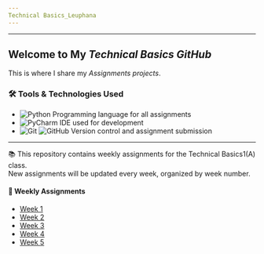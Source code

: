 ```yaml
--- 
Technical Basics_Leuphana
---
```


---
## Welcome to My *Technical Basics GitHub*
This is where I share my _Assignments projects_.

   
### 🛠 Tools & Technologies Used

- ![Python](https://img.shields.io/badge/Python-3776AB?style=for-the-badge&logo=python&logoColor=white) Programming language for all assignments
- ![PyCharm](https://img.shields.io/badge/PyCharm-42b983?style=for-the-badge&logo=pycharm&logoColor=white) IDE used for development
- ![Git](https://img.shields.io/badge/Git-F05032?style=for-the-badge&logo=git&logoColor=white)
 ![GitHub](https://img.shields.io/badge/GitHub-181717?style=for-the-badge&logo=github&logoColor=white) Version control and assignment submission


---
📚 This repository contains weekly assignments for the Technical Basics1(A) class.  
New assignments will be updated every week, organized by week number.
#### 📁 Weekly Assignments

- [Week 1](https://github.com/TayJeong/TechnicalBasics1_Leuphana/tree/main/assignments/week1)
- [Week 2](https://github.com/TayJeong/TechnicalBasics1_Leuphana/tree/main/assignments/week2)
- [Week 3](https://github.com/TayJeong/TechnicalBasics1_Leuphana/tree/main/assignments/week3)
- [Week 4](https://github.com/TayJeong/TechnicalBasics1_Leuphana/tree/main/assignments/week4)
- [Week 5](https://github.com/TayJeong/TechnicalBasics1_Leuphana/tree/main/assignments/week5)





## 